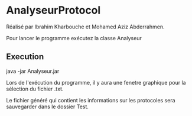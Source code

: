 # AnalyseurProtocol

Réalisé par Ibrahim Kharbouche et Mohamed Aziz Abderrahmen.

Pour lancer le programme exécutez la classe Analyseur 

Execution
---------
java -jar Analyseur.jar

Lors de l'exécution du programme, il y aura une fenetre graphique pour la sélection du fichier .txt.

Le fichier généré qui contient les informations sur les protocoles sera sauvegarder dans le dossier Test.
